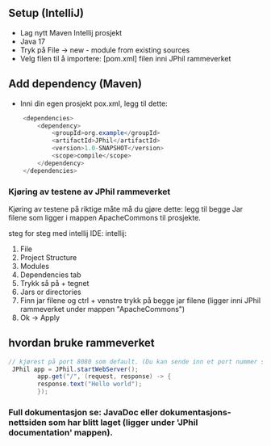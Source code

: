 ## Setup (IntelliJ)
- Lag nytt Maven Intellij prosjekt
- Java 17 
- Tryk på File -> new - module from existing sources
- Velg filen til å importere: [pom.xml] filen inni JPhil rammeverket

## Add dependency (Maven)
- Inni din egen prosjekt pox.xml, legg til dette:
````Java
    <dependencies>
        <dependency>
            <groupId>org.example</groupId>
            <artifactId>JPhil</artifactId>
            <version>1.0-SNAPSHOT</version>
            <scope>compile</scope>
        </dependency>
    </dependencies>
````


### Kjøring av testene av JPhil rammeverket
Kjøring av testene på riktige måte må du gjøre dette:
legg til begge Jar filene som ligger i mappen ApacheCommons til prosjekte.

steg for steg med intellij IDE:
intellij:
1. File
2. Project Structure 
3. Modules 
4. Dependencies tab
5. Trykk så på + tegnet
6. Jars or directories
7. Finn jar filene og ctrl + venstre trykk på begge jar filene (ligger inni JPhil rammeverket under mappen "ApacheCommons")
8. Ok -> Apply

## hvordan bruke rammeverket

````Java
// kjørest på port 8080 som default. (Du kan sende inn et port nummer som parameter hvis du har lyst til å bytte)
 JPhil app = JPhil.startWebServer();
        app.get("/", (request, response) -> {
        response.text("Hello world");
        });

````
### Full dokumentasjon se: JavaDoc eller dokumentasjons-nettsiden som har blitt laget (ligger under 'JPhil documentation' mappen).

